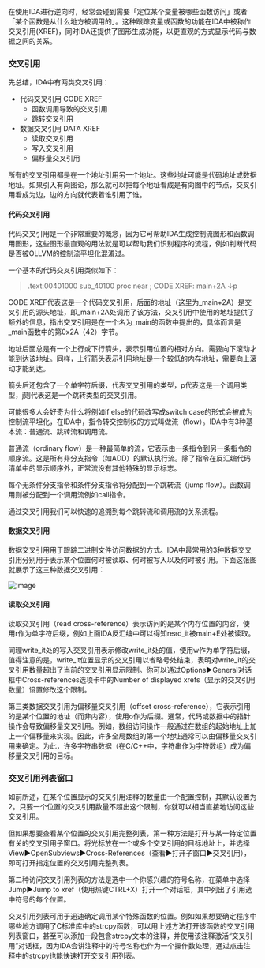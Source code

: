 在使用IDA进行逆向时，经常会碰到需要「定位某个变量被哪些函数访问」或者「某个函数是从什么地方被调用的」。这种跟踪变量或函数的功能在IDA中被称作交叉引用(XREF)，同时IDA还提供了图形生成功能，以更直观的方式显示代码与数据之间的关系。

### 交叉引用
先总结，IDA中有两类交叉引用：
- 代码交叉引用 CODE XREF
    - 函数调用导致的交叉引用
    - 跳转交叉引用
- 数据交叉引用 DATA XREF
    - 读取交叉引用
    - 写入交叉引用
    - 偏移量交叉引用

所有的交叉引用都是在一个地址引用另一个地址。这些地址可能是代码地址或数据地址。如果引入有向图论，那么就可以把每个地址看成是有向图中的节点，交叉引用看成为边，边的方向就代表着谁引用了谁。

#### 代码交叉引用
代码交叉引用是一个非常重要的概念，因为它可帮助IDA生成控制流图形和函数调用图形，这些图形最直观的用法就是可以帮助我们识别程序的流程，例如判断代码是否被OLLVM的控制流平坦化混淆过。

一个基本的代码交叉引用类似如下：
> .text:00401000 sub_40100 proc near ; CODE XREF: main+2A ↓p

CODE XREF代表这是一个代码交叉引用，后面的地址（这里为_main+2A）是交叉引用的源头地址，即_main+2A处调用了该方法，交叉引用中使用的地址提供了额外的信息，指出交叉引用是在一个名为_main的函数中提出的，具体而言是_main函数中的第0x2A（42）字节。

地址后面总是有一个上行或下行箭头，表示引用位置的相对方向。需要向下滚动才能到达该地址。同样，上行箭头表示引用地址是一个较低的内存地址，需要向上滚动才能到达。

箭头后还包含了一个单字符后缀，代表交叉引用的类型，p代表这是一个调用类型，j则代表这是一个跳转类型的交叉引用。

可能很多人会好奇为什么将例如if else的代码改写成switch case的形式会被成为控制流平坦化，在IDA中，指令转交控制权的方式叫做流（flow）。IDA中有3种基本流：普通流、跳转流和调用流。

普通流（ordinary flow）是一种最简单的流，它表示由一条指令到另一条指令的顺序流。这是所有非分支指令（如ADD）的默认执行流。除了指令在反汇编代码清单中的显示顺序外，正常流没有其他特殊的显示标志。

每个无条件分支指令和条件分支指令将分配到一个跳转流（jump flow）。函数调用则被分配到一个调用流例如call指令。

通过交叉引用我们可以快速的追溯到每个跳转流和调用流的关系流程。


#### 数据交叉引用
数据交叉引用用于跟踪二进制文件访问数据的方式。IDA中最常用的3种数据交叉引用分别用于表示某个位置何时被读取、何时被写入以及何时被引用。下面这张图就展示了这三种数据交叉引用：

![image](http://oss.alienhe.cn/20201214220622.png)

#### 读取交叉引用

读取交叉引用（read cross-reference）表示访问的是某个内存位置的内容，使用r作为单字符后缀，例如上面IDA反汇编中可以得知read_it被main+E处被读取。

同理write_it处的写入交叉引用表示修改write_it处的值，使用w作为单字符后缀，值得注意的是，write_it位置显示的交叉引用以省略号处结束，表明对write_it的交叉引用数量超出了当前的交叉引用显示限制。你可以通过Options▶General对话框中Cross-references选项卡中的Number of displayed xrefs（显示的交叉引用数量）设置修改这个限制。

第三类数据交叉引用为偏移量交叉引用（offset cross-reference），它表示引用的是某个位置的地址（而非内容），使用o作为后缀。通常，代码或数据中的指针操作会导致偏移量交叉引用。例如，数组访问操作一般通过在数组的起始地址上加上一个偏移量来实现。因此，许多全局数组的第一个地址通常可以由偏移量交叉引用来确定。为此，许多字符串数据（在C/C++中，字符串作为字符数组）成为偏移量交叉引用的目标。

### 交叉引用列表窗口
如前所述，在某个位置显示的交叉引用注释的数量由一个配置控制，其默认设置为2。只要一个位置的交叉引用数量不超出这个限制，你就可以相当直接地访问这些交叉引用。

但如果想要查看某个位置的交叉引用完整列表，第一种方法是打开与某一特定位置有关的交叉引用子窗口。将光标放在一个或多个交叉引用的目标地址上，并选择View▶OpenSubviews▶Cross-References（查看▶打开子窗口▶交叉引用），即可打开指定位置的交叉引用完整列表。

第二种访问交叉引用列表的方法是选中一个你感兴趣的符号名称，在菜单中选择Jump▶Jump to xref（使用热键CTRL+X）打开一个对话框，其中列出了引用选中符号的每个位置。

交叉引用列表可用于迅速确定调用某个特殊函数的位置。例如如果想要确定程序中哪些地方调用了C标准库中的strcpy函数，可以用上述方法打开该函数的交叉引用列表窗口，甚至可以添加一段包含strcpy文本的注释，并使用该注释激活“交叉引用”对话框，因为IDA会讲注释中的符号名称也作为一个操作数处理，通过点击注释中的strcpy也能快速打开交叉引用列表。